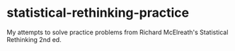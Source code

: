 # statistical-rethinking-practice
My attempts to solve practice problems from Richard McElreath's Statistical Rethinking 2nd ed.
